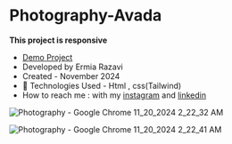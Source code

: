 # Photography-Avada

**This project is responsive**

- [Demo Project](https://ermiarzv.github.io/Photography-Avada/)
- Developed by Ermia Razavi
- Created - November 2024
- 🤖 Technologies Used - Html , css(Tailwind) 
- How to reach me : with my
[instagram](https://www.instagram.com/ermia_razavi.dev) and
[linkedin](https://www.linkedin.com/in/ermia-razavi-a611312a3/)

![Photography - Google Chrome 11_20_2024 2_22_32 AM](https://github.com/user-attachments/assets/d4a8bb36-b441-4e26-b775-f4d3a6c59cc9)

![Photography - Google Chrome 11_20_2024 2_22_41 AM](https://github.com/user-attachments/assets/cea14192-5116-4539-8e42-39c2a7b876c4)
